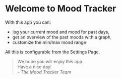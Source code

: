 ﻿# Welcome to Mood Tracker #

With this app you can:

* log your current mood and mood for past days,
* get an overview of the past moods with a graph,
* customize the min/max mood range

All this is configurable from the Settings Page.

> We hope you will enjoy this app.  
> Have a nice day!  
> _- The Mood Tracker Team_
